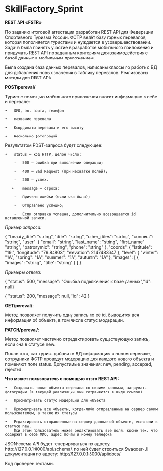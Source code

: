 # SkillFactory_Sprint

**REST API «FSTR»**

По заданию итоговой аттестации разработан REST API для Федерации Спортивного Туризма России. ФСТР ведёт базу горных перевалов, которая пополняется туристами и нуждается в усовершенствовании. 
Задача была принять участие в разработке мобильного приложения и придумать REST API по заданным критериям для взаимодействия с базой данных и мобильным приложением.

Была создана база данных перевалов, написаны классы по работе с БД для добавления новых значений в таблицу перевалов. Реализованы методы для REST API:

**POST/pereval/**:

Турист с помощью мобильного приложения вносит информацию о себе и перевале:

	•	ФИО, эл. почта, телефон
 
 	•	Название перевала
  
  	•	Координаты перевала и его высоту
   
   	•	Несколько фотографий
    

Результатом POST-запроса будет следующее:

	•	status — код HTTP, целое число:
 
 		-	500 — ошибка при выполнении операции;
   
   		-	400 — Bad Request (при нехватке полей);
     
     	-	200 — успех.
       
       •	message — строка:

       	-	Причина ошибки (если она была);
	 
	 	-	Отправлено успешно;
   
   		-	Если отправка успешна, дополнительно возвращается id вставленной записи.
     
_Пример запроса:_

{
  "beauty_title": "string",
  "title": "string",
  "other_titles": "string",
  "connect": "string",
  "user": {
    "email": "string",
    "last_name": "string",
    "first_name": "string",
    "patronymic": "string",
    "phone": "string"
  },
  "coords": {
    "latitude": "19.",
    "longitude": "79.84803",
    "elevation": 2147483647
  },
  "level": {
    "winter": "1A",
    "spring": "1A",
    "summer": "1A",
    "autumn": "1A"
  },
  "images": [
    {
      "images": "string",
      "title": "string"
    }
  ]
}

_Примеры ответа:_

{ "status": 500, "message": "Ошибка подключения к базе данных","id": null}

{ "status": 200, "message": null, "id": 42 }


**GET/pereval/<id>**:

Метод позволяет получить одну запись по её id. Выводится вся информация об объекте, в том числе статус модерации.

**PATCH/pereval/<id>**:

Метод позволяет частично отредактировать существующую запись, если она в статусе new.

После того, как турист добавит в БД информацию о новом перевале, сотрудники ФСТР проведут модерацию для каждого нового объекта и поменяют поле status. Допустимые значения: new, pending, accepted, rejected.

**Что может пользователь с помощью этого REST API:**

	•	Создавать новые объекты перевала со своими данными, загружать фотографии (в текущей реализации они сохраняются в виде ссылок)
 
 	•	Просматривать статус модерации для объекта
  
  	•	Просматривать все объекты, когда-либо отправленные на сервер самим пользователем, а также их статусы
   
   	•	Редактировать отправленные на сервер данные об объекте, если они в статусе new. 
    	При этом пользователь может редактировать все поля, кроме тех, что содержат в себе ФИО, адрес почты и номер телефона
    

JSON-схема API будет генерироваться по адресу: http://127.0.0.1:8000/api/schema/, по ней будет строиться Swagger-UI документация по адресу: http://127.0.0.1:8000/api/docs/

Код проверен тестами.
